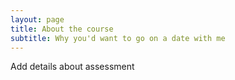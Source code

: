 ```yaml
---
layout: page
title: About the course
subtitle: Why you'd want to go on a date with me
---
```


Add details about assessment
